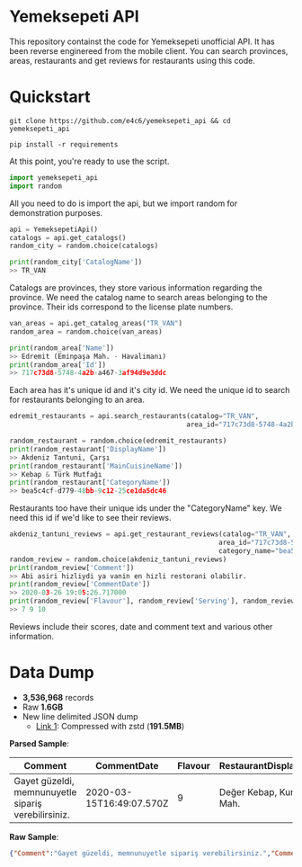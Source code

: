 # Yemeksepeti API
This repository containst the code for Yemeksepeti unofficial API. It has been reverse enginereed from the mobile client. You can search provinces, areas, restaurants and get reviews for restaurants using this code.

 
# Quickstart

```
git clone https://github.com/e4c6/yemeksepeti_api && cd yemeksepeti_api

pip install -r requirements
```
At this point, you're ready to use the script.
```python
import yemeksepeti_api
import random
```
All you need to do is import the api, but we import random for demonstration purposes.
```python
api = YemeksepetiApi()
catalogs = api.get_catalogs()
random_city = random.choice(catalogs)

print(random_city['CatalogName'])
>> TR_VAN
```
Catalogs are provinces, they store various information regarding the province. We need the catalog name to search areas belonging to the province. Their ids correspond to the license plate numbers.

```python
van_areas = api.get_catalog_areas("TR_VAN")
random_area = random.choice(van_areas)

print(random_area['Name'])
>> Edremit (Eminpaşa Mah. - Havalimanı) 
print(random_area['Id'])
>> 717c73d8-5748-4a2b-a467-3af94d9e3ddc
```

Each area has it's unique id and it's city id. We need the unique id to search for restaurants belonging to an area.

```python
edremit_restaurants = api.search_restaurants(catalog="TR_VAN", 
                                            area_id="717c73d8-5748-4a2b-a467-3af94d9e3ddc")

random_restaurant = random.choice(edremit_restaurants)
print(random_restaurant['DisplayName'])
>> Akdeniz Tantuni, Çarşı
print(random_restaurant['MainCuisineName'])
>> Kebap & Türk Mutfağı
print(random_restaurant['CategoryName'])
>> bea5c4cf-d779-48bb-9c12-25ce1da5dc46
```
Restaurants too have their unique ids under the "CategoryName" key. We need this id if we'd like to see their reviews.
```python
akdeniz_tantuni_reviews = api.get_restaurant_reviews(catalog="TR_VAN", 
                                                    area_id="717c73d8-5748-4a2b-a467-3af94d9e3ddc",
                                                    category_name="bea5c4cf-d779-48bb-9c12-25ce1da5dc46")
random_review = random.choice(akdeniz_tantuni_reviews)
print(random_review['Comment'])
>> Abi asiri hizliydi ya vanin en hizli restorani olabilir.
print(random_review['CommentDate'])
>> 2020-03-26 19:05:26.717000
print(random_review['Flavour'], random_review['Serving'], random_review['Speed'])
>> 7 9 10
```
Reviews include their scores, date and comment text and various other information.

# Data Dump

* **3,536,968** records
* Raw **1.6GB**
* New line delimited JSON dump
    * [Link 1](https://mega.nz/file/xiA3FYoR#PPsE10Rkpw5P5CZ6EhxOp1GJStkVgEfTiCvyzPf62uQ): Compressed with zstd (**191.5MB**)


**Parsed Sample**: 

| Comment                                              | CommentDate                 | Flavour | RestaurantDisplayName       | Serving | Speed | Status    | CommentType | AreaName              | AvgRestaurantScore | CatalogName |
|------------------------------------------------------|-----------------------------|---------|-----------------------------|---------|-------|-----------|-------------|-----------------------|--------------------|-------------|
| Gayet güzeldi, memnunuyetle sipariş verebilirsiniz\. | 2020\-03\-15T16:49:07\.570Z | 9       | Değer Kebap, Kurtuluş Mah\. | 9       | 10    | Onaylandı | UserComment | Uşak \(Ünalan Mah\.\) | 9,0                | TR\_USAK    |

**Raw Sample**:

```json
{"Comment":"Gayet güzeldi, memnunuyetle sipariş verebilirsiniz.","CommentDate":"2020-03-15T16:49:07.570Z","Flavour":"9","RestaurantDisplayName":"Değer Kebap, Kurtuluş Mah.","Serving":"9","Speed":"10","Status":"Onaylandı","CommentType":"UserComment","AreaName":"Uşak (Ünalan Mah.)","AvgRestaurantScore":"9,0","CatalogName":"TR_USAK"}
```